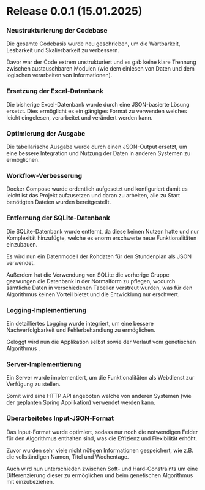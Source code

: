 # Release 0.0.1 (15.01.2025)

### Neustrukturierung der Codebase

Die gesamte Codebasis wurde neu geschrieben, um die Wartbarkeit, Lesbarkeit und Skalierbarkeit zu verbessern. 

Davor war der Code extrem unstrukturiert und es gab keine klare Trennung zwischen austauschbaren Modulen (wie dem einlesen von Daten und dem logischen verarbeiten von Informationen).

### Ersetzung der Excel-Datenbank

Die bisherige Excel-Datenbank wurde durch eine JSON-basierte Lösung ersetzt. Dies ermöglicht es ein gängiges Format zu verwenden welches leicht eingelesen, verarbeitet und verändert werden kann.

### Optimierung der Ausgabe

Die tabellarische Ausgabe wurde durch einen JSON-Output ersetzt, um eine bessere Integration und Nutzung der Daten in anderen Systemen zu ermöglichen.

### Workflow-Verbesserung

Docker Compose wurde ordentlich aufgesetzt und konfiguriert damit es leicht ist das Projekt aufzusetzen und daran zu arbeiten, alle zu Start benötigten Dateien wurden bereitgestellt.

### Entfernung der SQLite-Datenbank

Die SQLite-Datenbank wurde entfernt, da diese keinen Nutzen hatte und nur Komplexität hinzufügte, welche es enorm erschwerte neue Funktionalitäten einzubauen.

Es wird nun ein Datenmodell der Rohdaten für den Stundenplan als JSON verwendet.

Außerdem hat die Verwendung von SQLite die vorherige Gruppe gezwungen die Datenbank in der Normalform zu pflegen, wodurch sämtliche Daten in verschiedenen Tabellen verstreut wurden, was für den Algorithmus keinen Vorteil bietet und die Entwicklung nur erschwert.

### Logging-Implementierung

Ein detailliertes Logging wurde integriert, um eine bessere Nachverfolgbarkeit und Fehlerbehandlung zu ermöglichen.

Geloggt wird nun die Applikation selbst sowie der Verlauf vom genetischen Algorithmus .

### Server-Implementierung

Ein Server wurde implementiert, um die Funktionalitäten als Webdienst zur Verfügung zu stellen.

Somit wird eine HTTP API angeboten welche von anderen Systemen (wie der geplanten Spring Applikation) verwendet werden kann.

### Überarbeitetes Input-JSON-Format

Das Input-Format wurde optimiert, sodass nur noch die notwendigen Felder für den Algorithmus enthalten sind, was die Effizienz und Flexibilität erhöht.

Zuvor wurden sehr viele nicht nötigen Informationen gespeichert, wie z.B. die vollständigen Namen, Titel und Wochentage.

Auch wird nun unterschieden zwischen Soft- und Hard-Constraints um eine Differenzierung dieser zu ermöglichen und beim genetischen Algorithmus mit einzubeziehen.
